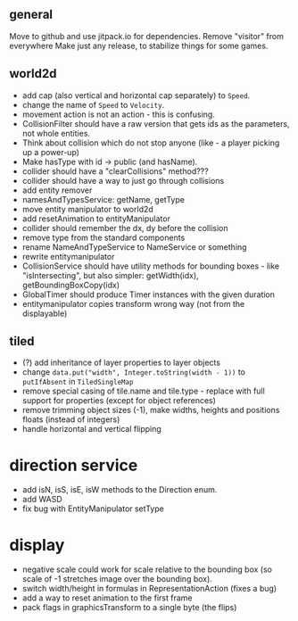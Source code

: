 ## general

Move to github and use jitpack.io for dependencies.
Remove "visitor" from everywhere
Make just any release, to stabilize things for some games.

## world2d

- add cap (also vertical and horizontal cap separately) to `Speed`.
- change the name of `Speed` to `Velocity`.
- movement action is not an action - this is confusing.
- CollisionFilter should have a raw version that gets ids as the parameters, not whole entities.
- Think about collision which do not stop anyone (like - a player picking up a power-up)
- Make hasType with id -> public (and hasName).
- collider should have a "clearCollisions" method???
- collider should have a way to just go through collisions
- add entity remover
- namesAndTypesService: getName, getType
- move entity manipulator to world2d
- add resetAnimation to entityManipulator
- collider should remember the dx, dy before the collision
- remove type from the standard components
- rename NameAndTypeService to NameService or something
- rewrite entitymanipulator
- CollisionService should have utility methods for bounding boxes - like "isIntersecting", but also simpler: getWidth(idx), getBoundingBoxCopy(idx)
- GlobalTimer should produce Timer instances with the given duration
- entitymanipulator copies transform wrong way (not from the displayable)

## tiled
- (?) add inheritance of layer properties to layer objects
- change `data.put("width", Integer.toString(width - 1))` to `putIfAbsent` in `TiledSingleMap`
- remove special casing of tile.name and tile.type - replace with full support for properties (except for object references)
- remove trimming object sizes (-1), make widths, heights and positions floats (instead of integers)
- handle horizontal and vertical flipping

# direction service
- add isN, isS, isE, isW methods to the Direction enum.
- add WASD
- fix bug with EntityManipulator setType

# display
- negative scale could work for scale relative to the bounding box (so scale of -1 stretches image over the bounding box).
- switch width/height in formulas in RepresentationAction (fixes a bug)
- add a way to reset animation to the first frame
- pack flags in graphicsTransform to a single byte (the flips)

